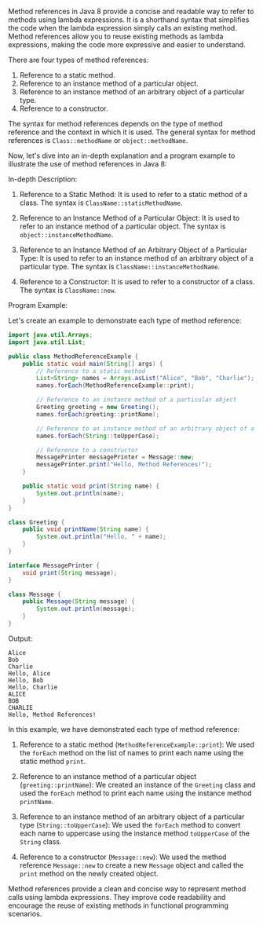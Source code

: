 Method references in Java 8 provide a concise and readable way to refer to methods using lambda expressions. It is a shorthand syntax that simplifies the code when the lambda expression simply calls an existing method. Method references allow you to reuse existing methods as lambda expressions, making the code more expressive and easier to understand.

There are four types of method references:

1. Reference to a static method.
2. Reference to an instance method of a particular object.
3. Reference to an instance method of an arbitrary object of a particular type.
4. Reference to a constructor.

The syntax for method references depends on the type of method reference and the context in which it is used. The general syntax for method references is `Class::methodName` or `object::methodName`.

Now, let's dive into an in-depth explanation and a program example to illustrate the use of method references in Java 8:

In-depth Description:

1. Reference to a Static Method:
   It is used to refer to a static method of a class. The syntax is `ClassName::staticMethodName`.

2. Reference to an Instance Method of a Particular Object:
   It is used to refer to an instance method of a particular object. The syntax is `object::instanceMethodName`.

3. Reference to an Instance Method of an Arbitrary Object of a Particular Type:
   It is used to refer to an instance method of an arbitrary object of a particular type. The syntax is `ClassName::instanceMethodName`.

4. Reference to a Constructor:
   It is used to refer to a constructor of a class. The syntax is `ClassName::new`.

Program Example:

Let's create an example to demonstrate each type of method reference:

```java
import java.util.Arrays;
import java.util.List;

public class MethodReferenceExample {
    public static void main(String[] args) {
        // Reference to a static method
        List<String> names = Arrays.asList("Alice", "Bob", "Charlie");
        names.forEach(MethodReferenceExample::print);

        // Reference to an instance method of a particular object
        Greeting greeting = new Greeting();
        names.forEach(greeting::printName);

        // Reference to an instance method of an arbitrary object of a particular type
        names.forEach(String::toUpperCase);

        // Reference to a constructor
        MessagePrinter messagePrinter = Message::new;
        messagePrinter.print("Hello, Method References!");
    }

    public static void print(String name) {
        System.out.println(name);
    }
}

class Greeting {
    public void printName(String name) {
        System.out.println("Hello, " + name);
    }
}

interface MessagePrinter {
    void print(String message);
}

class Message {
    public Message(String message) {
        System.out.println(message);
    }
}
```

Output:
```
Alice
Bob
Charlie
Hello, Alice
Hello, Bob
Hello, Charlie
ALICE
BOB
CHARLIE
Hello, Method References!
```

In this example, we have demonstrated each type of method reference:

1. Reference to a static method (`MethodReferenceExample::print`): We used the `forEach` method on the list of names to print each name using the static method `print`.

2. Reference to an instance method of a particular object (`greeting::printName`): We created an instance of the `Greeting` class and used the `forEach` method to print each name using the instance method `printName`.

3. Reference to an instance method of an arbitrary object of a particular type (`String::toUpperCase`): We used the `forEach` method to convert each name to uppercase using the instance method `toUpperCase` of the `String` class.

4. Reference to a constructor (`Message::new`): We used the method reference `Message::new` to create a new `Message` object and called the `print` method on the newly created object.

Method references provide a clean and concise way to represent method calls using lambda expressions. They improve code readability and encourage the reuse of existing methods in functional programming scenarios.